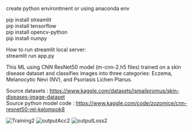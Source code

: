 create python environtment or using anaconda env

pip install streamlit  
pip install tensorflow  
pip install opencv-python  
pip install numpy  

How to run streamlit local server:  
streamlit run app.py

This ML using CNN ResNet50 model (m-cnn-2.h5 files) trained on a skin disease dataset and classifies images into three categories: Eczema, Melanocytic Nevi (NV), and Psoriasis Lichen Planus.

Source datasets : https://www.kaggle.com/datasets/ismailpromus/skin-diseases-image-dataset  
Source python model code : https://www.kaggle.com/code/zozomice/cnn-resnet50-ml-kelompok8  

![Training2](https://github.com/Alvian47/cnn-resnet50-model/assets/114473123/a38e622c-3392-4c8d-b146-4cf4226a6a20)
![outputAcc2](https://github.com/Alvian47/cnn-resnet50-model/assets/114473123/f27000b2-b9b5-4768-a304-0cd2ee62796b)
![outputLoss2](https://github.com/Alvian47/cnn-resnet50-model/assets/114473123/32b5b209-ab30-4da8-bdfc-153770f10d8d)
